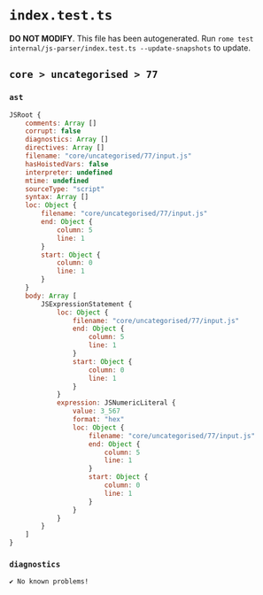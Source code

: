 # `index.test.ts`

**DO NOT MODIFY**. This file has been autogenerated. Run `rome test internal/js-parser/index.test.ts --update-snapshots` to update.

## `core > uncategorised > 77`

### `ast`

```javascript
JSRoot {
	comments: Array []
	corrupt: false
	diagnostics: Array []
	directives: Array []
	filename: "core/uncategorised/77/input.js"
	hasHoistedVars: false
	interpreter: undefined
	mtime: undefined
	sourceType: "script"
	syntax: Array []
	loc: Object {
		filename: "core/uncategorised/77/input.js"
		end: Object {
			column: 5
			line: 1
		}
		start: Object {
			column: 0
			line: 1
		}
	}
	body: Array [
		JSExpressionStatement {
			loc: Object {
				filename: "core/uncategorised/77/input.js"
				end: Object {
					column: 5
					line: 1
				}
				start: Object {
					column: 0
					line: 1
				}
			}
			expression: JSNumericLiteral {
				value: 3_567
				format: "hex"
				loc: Object {
					filename: "core/uncategorised/77/input.js"
					end: Object {
						column: 5
						line: 1
					}
					start: Object {
						column: 0
						line: 1
					}
				}
			}
		}
	]
}
```

### `diagnostics`

```
✔ No known problems!

```
